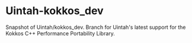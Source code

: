 # Uintah-kokkos_dev
Snapshot of Uintah/kokkos_dev. Branch for Uintah's latest support for the Kokkos C++ Performance Portability Library.
